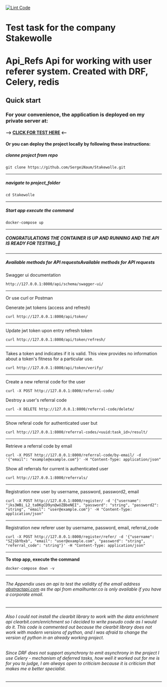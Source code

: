 [![Lint Code](https://github.com/SergeiNaum/Stakewolle/actions/workflows/linter_check.yml/badge.svg)](https://github.com/SergeiNaum/Stakewolle/actions/workflows/linter_check.yml)
# Test task for the company Stakewolle
# **Api_Refs** Api for working with user referer system. Created with DRF, Celery, redis


## Quick start

### For your convenience, the application is deployed on my private server at:
#### --> [CLICK FOR TEST HERE](http://77.222.53.154:8000/api/schema/swagger-ui/) <--
  
#### Or you can deploy the project locally by following these instructions:

##### clonne project from repo

```
git clone https://github.com/SergeiNaum/Stakewolle.git
```
---

##### navigate to project_folder

```
cd Stakewolle
```
---

##### Start app execute the command
```
docker-compose up
```
---
##### CONGRATULATIONS THE CONTAINER IS UP AND RUNNING AND THE API IS READY FOR TESTING_🚀

---

##### Available methods for API requestsAvailable methods for API requests

Swagger ui documentation
```
http://127.0.0.1:8000/api/schema/swagger-ui/
```
---
Or use curl or Postman


Generate jwt tokens (access and refresh)
```
curl http://127.0.0.1:8000/api/token/
```

---

Update jwt token upon entry refresh token
```
curl http://127.0.0.1:8000/api/token/refresh/
```

---

Takes a token and indicates if it is valid. This view provides no information about a token's fitness for a particular use.
```
curl http://127.0.0.1:8000/api/token/verify/
```
---

Create a new referral code for the user
```
curl -X POST http://127.0.0.1:8000/referral-code/
```

Destroy a user's referral code
```
curl -X DELETE http://127.0.0.1:8000/referral-code/delete/
```

---

Show referal code for authenticated user but 
```
curl http://127.0.0.1:8000/referral-codes/<uuid:task_id>/result/
```

---

Retrieve a referral code by email
```
curl -X POST http://127.0.0.1:8000/referral-code/by-email/ -d '{"email": "example@example.com"}' -H "Content-Type: application/json"
```

Show all referrals for current is authenticated user
```
curl http://127.0.0.1:8000/referrals/
```

---

Registration new user by username, password, password2, email
```
curl -X POST http://127.0.0.1:8000/register/ -d '{"username": "jks3WBi_L2_ta0KgCD9yn@wUZBbeNEI", "password": "string", "password2": "string", "email": "user@example.com"}' -H "Content-Type: application/json"
```

---

Registration new referer user by username, password, email, referral_code
```
curl -X POST http://127.0.0.1:8000/register/refer/ -d '{"username": "SZjGbYbxb", "email": "user@example.com", "password": "string", "referral_code": "string"}' -H "Content-Type: application/json"
```

---

**To stop app, execute the command**

```
docker-compose down -v
```


---
###### The Appendix uses an api to test the validity of the email address [abstractapi.com](https://app.abstractapi.com/api/email-validation/) as the api from emailhunter.co is only available if you have a corporate email.

---

###### Also I could not install the clearbit library to work with the data enrichment api clearbit.com/enrichment so I decided to write pseudo code as I would do it. This code is commented out because the clearbit library does not work with modern versions of python, and I was afraid to change the version of python in an already working project.

###### Since DRF does not support asynchrony to emit asynchrony in the project I use Celery - mechanism of deferred tasks, how well it worked out for me is for you to judge, I am always open to criticism because it is criticism that makes me a better specialist.

---

